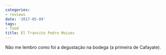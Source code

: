 ```yaml
---
categories:
- reviews
date: '2017-05-09'
tags:
- food
title: El Transito Pedro Moises
---
```


Não me lembro como foi a degustação na bodega (a primeira de Cafayate).